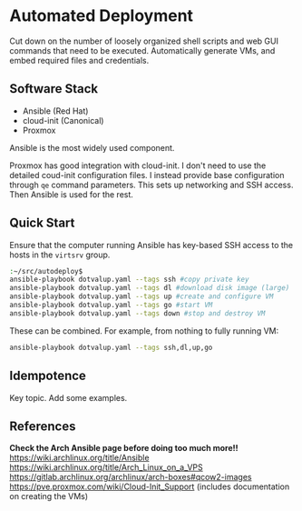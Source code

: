 # Automated Deployment
Cut down on the number of loosely organized shell scripts and web GUI commands that need to be executed. Automatically generate VMs, and embed required files and credentials.

## Software Stack
- Ansible (Red Hat)
- cloud-init (Canonical)
- Proxmox

Ansible is the most widely used component.

Proxmox has good integration with cloud-init. I don't need to use the detailed coud-init configuration files. I instead provide base configuration through `qe` command parameters. This sets up networking and SSH access. Then Ansible is used for the rest.

## Quick Start
Ensure that the computer running Ansible has key-based SSH access to the hosts in the `virtsrv` group.
```sh
:~/src/autodeploy$
ansible-playbook dotvalup.yaml --tags ssh #copy private key
ansible-playbook dotvalup.yaml --tags dl #download disk image (large)
ansible-playbook dotvalup.yaml --tags up #create and configure VM
ansible-playbook dotvalup.yaml --tags go #start VM
ansible-playbook dotvalup.yaml --tags down #stop and destroy VM
```
These can be combined. For example, from nothing to fully running VM:
```sh
ansible-playbook dotvalup.yaml --tags ssh,dl,up,go
```

## Idempotence
Key topic. Add some examples.

## References
**Check the Arch Ansible page before doing too much more!!**
https://wiki.archlinux.org/title/Ansible
https://wiki.archlinux.org/title/Arch_Linux_on_a_VPS  
https://gitlab.archlinux.org/archlinux/arch-boxes#qcow2-images  
https://pve.proxmox.com/wiki/Cloud-Init_Support (includes documentation on creating the VMs)